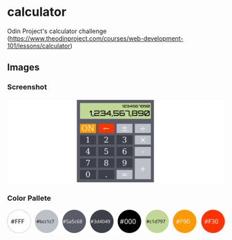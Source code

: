 # calculator

Odin Project's calculator challenge (https://www.theodinproject.com/courses/web-development-101/lessons/calculator)

## Images

### Screenshot

![Screenshot](img/screenshot.png)

### Color Pallete

![Design Pallete](img/Pallete.svg)
